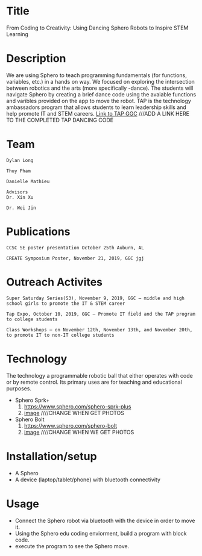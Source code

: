 # Title
From Coding to Creativity: Using Dancing Sphero Robots to Inspire STEM Learning

# Description
We are using Sphero to teach programming fundamentals (for functions, variables, etc.) in a hands on way. We focused on
exploring the intersection between robotics and the arts (more specifically -dance). The students will navigate Sphero by creating a
brief dance code using the avaiable functions and varibles provided on the app to move the robot. TAP is the technology ambassadors 
program that allows students to learn leadership skills and help promote IT and STEM careers. [Link to TAP GGC](https://www.ggc.edu/academics/schools/school-of-science-and-technology/research-internships-service-learning/technology-ambassador-program/)
///ADD A LINK HERE TO THE COMPLETED TAP DANCING CODE

# Team
    Dylan Long 
    
    Thuy Pham
    
    Danielle Mathieu
    
    Advisors
    Dr. Xin Xu
    
    Dr. Wei Jin
    
# Publications
    CCSC SE poster presentation October 25th Auburn, AL
    
    CREATE Symposium Poster, November 21, 2019, GGC jgj

# Outreach Activites 
    Super Saturday Series(S3), November 9, 2019, GGC – middle and high school girls to promote the IT & STEM career
    
    Tap Expo, October 10, 2019, GGC – Promote IT field and the TAP program to college students
    
    Class Workshops – on November 12th, November 13th, and November 20th, to promote IT to non-IT college students
    
# Technology
The technology a programmable robotic ball that either operates with code or by remote control. Its primary uses are for teaching and educational purposes.
* Sphero Sprk+ 
    1. https://www.sphero.com/sphero-sprk-plus 
    2. [image](https://github.com/TechAmbassadors-GGC/ball-is-life/blob/master/media/sphero.png) ////CHANGE WHEN GET PHOTOS
* Sphero Bolt 
    1. https://www.sphero.com/sphero-bolt 
    2. [image](https://github.com/TechAmbassadors-GGC/ball-is-life/blob/master/media/spherobolt.jpg) ////CHANGE WHEN WE GET PHOTOS

# Installation/setup
* A Sphero
* A device (laptop/tablet/phone) with bluetooth connectivity  

# Usage
* Connect the Sphero robot via bluetooth with the device in order to move it. 
* Using the Sphero edu coding enviorment, build a program with block code.
* execute the program to see the Sphero move.
 
